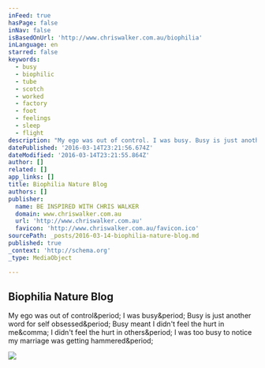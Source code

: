 ```yaml
---
inFeed: true
hasPage: false
inNav: false
isBasedOnUrl: 'http://www.chriswalker.com.au/biophilia'
inLanguage: en
starred: false
keywords:
  - busy
  - biophilic
  - tube
  - scotch
  - worked
  - factory
  - foot
  - feelings
  - sleep
  - flight
description: "My ego was out of control. I was busy. Busy is just another word for self obsessed. Busy meant I didn't feel the hurt in me, I didn't feel the hurt in others. I was too busy to notice my marriage was getting hammered."
datePublished: '2016-03-14T23:21:56.674Z'
dateModified: '2016-03-14T23:21:55.864Z'
author: []
related: []
app_links: []
title: Biophilia Nature Blog
authors: []
publisher:
  name: BE INSPIRED WITH CHRIS WALKER
  domain: www.chriswalker.com.au
  url: 'http://www.chriswalker.com.au'
  favicon: 'http://www.chriswalker.com.au/favicon.ico'
sourcePath: _posts/2016-03-14-biophilia-nature-blog.md
published: true
_context: 'http://schema.org'
_type: MediaObject

---
```

<article style=""><h1>Biophilia Nature Blog</h1><p>My ego was out of control&amp;period; I was busy&amp;period; Busy is just another word for self obsessed&amp;period; Busy meant I didn't feel the hurt in me&amp;comma; I didn't feel the hurt in others&amp;period; I was too busy to notice my marriage was getting hammered&amp;period;</p><img src="http://www.chriswalker.com.au/uploads/6/5/8/9/6589178/9503578.jpg" /></article>